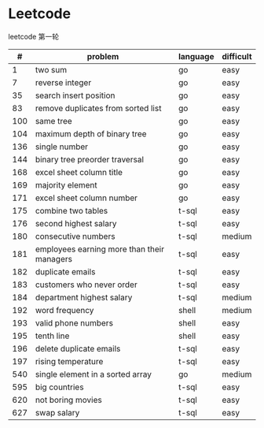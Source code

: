 # Leetcode 
leetcode 第一轮

|#|problem|language|difficult|
|-|-------|--------|---------|
|1|two sum|go|easy|
|7|reverse integer|go|easy|
|35|search insert position|go|easy|
|83|remove duplicates from sorted list|go|easy
|100|same tree|go|easy|
|104|maximum depth of binary tree|go|easy|
|136|single number|go|easy|
|144|binary tree preorder traversal|go|easy
|168|excel sheet column title|go|easy
|169|majority element|go|easy
|171|excel sheet column number|go|easy|
|175|combine two tables|t-sql|easy|
|176|second highest salary|t-sql|easy|
|180|consecutive numbers|t-sql|medium|
|181|employees earning more than their managers|t-sql|easy|
|182|duplicate emails|t-sql|easy|
|183|customers who never order|t-sql|easy|
|184|department highest salary|t-sql|medium|  
|192|word frequency|shell|medium|  
|193|valid phone numbers|shell|easy|
|195|tenth line|shell|easy|
|196|delete duplicate emails|t-sql|easy|
|197|rising temperature|t-sql|easy|
|540|single element in a sorted array|go|medium|
|595|big countries|t-sql|easy|
|620|not boring movies|t-sql|easy|
|627|swap salary|t-sql|easy|









